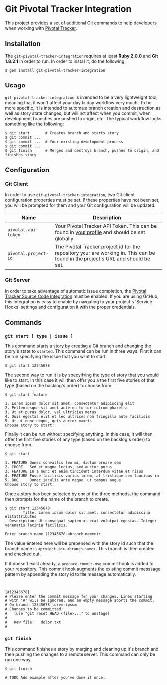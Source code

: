 # Git Pivotal Tracker Integration

This project provides a set of additional Git commands to help developers when working with [Pivotal Tracker][pivotal-tracker].

[pivotal-tracker]: http://www.pivotaltracker.com


## Installation
The `git-pivotal-tracker-integration` requires at least **Ruby 2.0.0** and **Git 1.8.2.1** in order to run.  In order to install it, do the following:

```plain
$ gem install git-pivotal-tracker-integration
```


## Usage
`git-pivotal-tracker-integration` is intended to be a very lightweight tool, meaning that it won't affect your day to day workflow very much.  To be more specific, it is intended to automate branch creation and destruction as well as story state changes, but will not affect when you commit, when development branches are pushed to origin, etc.  The typical workflow looks something like the following:

```plain
$ git start       # Creates branch and starts story
$ git commit ...
$ git commit ...  # Your existing development process
$ git commit ...
$ git finish      # Merges and destroys branch, pushes to origin, and finishes story
```


## Configuration

### Git Client
In order to use `git-pivotal-tracker-integration`, two Git client configuration properties must be set.  If these properties have not been set, you will be prompted for them and your Git configuration will be updated.

| Name | Description
| ---- | -----------
| `pivotal.api-token` | Your Pivotal Tracker API Token.  This can be found in [your profile][profile] and should be set globally.
| `pivotal.project-id` | The Pivotal Tracker project id for the repository your are working in.  This can be found in the project's URL and should be set.

[profile]: https://www.pivotaltracker.com/profile


### Git Server
In order to take advantage of automatic issue completion, the [Pivotal Tracker Source Code Integration][integration] must be enabled.  If you are using GitHub, this integration is easy to enable by navgating to your project's 'Service Hooks' settings and configuration it with the proper credentials.

[integration]: https://www.pivotaltracker.com/help/integrations?version=v3#scm


## Commands

### `git start [ type | issue ]`
This command starts a story by creating a Git branch and changing the story's state to `started`.  This command can be run in three ways.  First it can be run specifying the issue that you want to start.

```plain
$ git start 12345678
```

The second way to run it is by specyifying the type of story that you would like to start.  In this case it will then offer you a the first five stories of that type (based on the backlog's order) to choose from.

```plain
$ git start feature

1. Lorem ipsum dolor sit amet, consectetur adipiscing elit
2. Pellentesque sit amet ante eu tortor rutrum pharetra
3. Ut at purus dolor, vel ultricies metus
4. Duis egestas elit et leo ultrices non fringilla ante facilisis
5. Ut ut nunc neque, quis auctor mauris
Choose story to start:
```

Finally it can be run without specifying anything.  In this case, it will then offer the first five stories of any type (based on the backlog's order) to choose from.

```plain
$ git start

1. FEATURE Donec convallis leo mi, dictum ornare sem
2. CHORE   Sed et magna lectus, sed auctor purus
3. FEATURE In a nunc et enim tincidunt interdum vitae et risus
4. FEATURE Fusce facilisis varius lorem, at tristique sem faucibus in
5. BUG     Donec iaculis ante neque, ut tempus augue
Choose story to start:
```

Once a story has been selected by one of the three methods, the command then prompts for the name of the branch to create.

```plain
$ git start 12345678
        Title: Lorem ipsum dolor sit amet, consectetur adipiscing elitattributes
  Description: Ut consequat sapien ut erat volutpat egestas. Integer venenatis lacinia facilisis.

Enter branch name (12345678-<branch-name>):
```

The value entered here will be prepended with the story id such that the branch name is `<project-id>-<branch-name>`.  This branch is then created and checked out.

If it doesn't exist already, a `prepare-commit-msg` commit hook is added to your repository.  This commit hook augments the existing commit messsage pattern by appending the story id to the message automatically.

```plain


[#12345678]
# Please enter the commit message for your changes. Lines starting
# with '#' will be ignored, and an empty message aborts the commit.
# On branch 12345678-lorem-ipsum
# Changes to be committed:
#   (use "git reset HEAD <file>..." to unstage)
#
#	new file:   dolor.txt
#
```

### `git finish`
This command finishes a story by merging and cleaning up it's branch and then pushing the changes to a remote server.  This command can only be run one way.

```plain
$ git finish

# TODO Add example after you've done it once.
```
